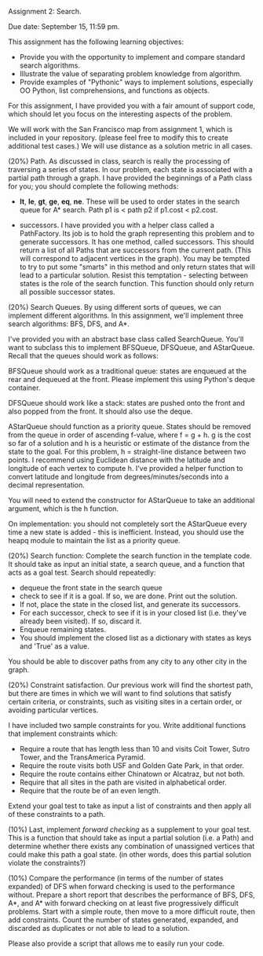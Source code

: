 Assignment 2: Search. 

Due date: September 15, 11:59 pm. 

This assignment has the following learning objectives:

* Provide you with the opportunity to implement and compare standard search algorithms.
* Illustrate the value of separating problem knowledge from algorithm.
* Provide examples of "Pythonic" ways to implement solutions, especially OO Python, list comprehensions, and functions as objects.


For this assignment, I have provided you with a fair amount of support code, which should let you focus on the interesting aspects of the problem.

We will work with the San Francisco map from assignment 1, which is included in your repository. (please feel free to modify this to create additional test cases.) We will use distance as a solution metric in all cases.

(20%) Path. As discussed in class, search is really the processing of traversing a series of states. In our problem, each state is associated with a partial path through a graph. I have provided the beginnings of a Path class for you; you should complete the following methods:
* __lt__, __le__, __gt__, __ge__, __eq__, __ne__. These will be used to order states in the search queue for A* search. Path p1 is < path p2 if p1.cost < p2.cost.

* successors. I have provided you with a helper class called a PathFactory. Its job is to hold the graph representing this problem and to generate successors. It has one method, called successors. This should return a list of all Paths that are successors from the current path. (This will correspond to adjacent vertices in the graph). You may be tempted to try to put some "smarts" in this method and only return states that will lead to a particular solution. Resist this temptation - selecting between states is the role of the search function. This function should only return all possible successor states.

(20%) Search Queues. By using different sorts of queues, we can implement different algorithms. In this assignment, we'll implement three search algorithms: BFS, DFS, and A*.

I've provided you with an abstract base class called SearchQueue. You'll want to subclass this to implement BFSQueue, DFSQueue, and AStarQueue. Recall that the queues should work as follows:


BFSQueue should work as a traditional queue: states are enqueued at the rear and dequeued at the front. Please implement this using Python's deque container.


DFSQueue should work like a stack: states are pushed onto the front and also popped from the front. It should also use the deque.

AStarQueue should function as a priority queue. States should be removed from the queue in order of ascending f-value, where f = g + h. g is the cost so far of a solution and h is a heuristic or estimate of the distance from the state to the goal. For this problem, h = straight-line distance between two points. I recommend using Euclidean distance with the latitude and longitude of each vertex to compute h. I've provided a helper function to convert latitude and longitude from degrees/minutes/seconds into a decimal representation. 

You will need to extend the constructor for AStarQueue to take an additional argument, which is the h function. 

On implementation: you should not completely sort the AStarQueue every time a new state is added - this is inefficient. Instead, you should use the heapq module to maintain the list as a priority queue.


(20%) Search function: Complete the search function in the template code. It should take as input an initial state, a search queue, and a function that acts as a goal test. Search should repeatedly:


* dequeue the front state in the search queue
* check to see if it is a goal. If so, we are done. Print out the solution.
* If not, place the state in the closed list, and generate its successors.
* For each successor, check to see if it is in your closed list (i.e. they've already been visited). If so, discard it. 
* Enqueue remaining states.
* You should implement the closed list as a dictionary with states as keys and 'True' as a value.

You should be able to discover paths from any city to any other city in the graph.

(20%) Constraint satisfaction. Our previous work will find the shortest path, but there are times in which we will want to find solutions that satisfy certain criteria, or constraints, such as visiting sites in a certain order, or avoiding particular vertices.

I have included two sample constraints for you. Write additional functions that implement constraints which:
* Require a route that has length less than 10 and visits Coit Tower, Sutro Tower, and the TransAmerica Pyramid.
* Require the route visits both USF and Golden Gate Park, in that order.
* Require the route contains either Chinatown or Alcatraz, but not both.
* Require that all sites in the path are visited in alphabetical order.
* Require that the route be of an even length.


Extend your goal test to take as input a list of constraints and then apply all of these constraints to a path.

(10%) Last, implement _forward checking_ as a supplement to your goal test. This is a function that should take as input a partial solution (i.e. a Path) and determine whether there exists any combination of unassigned vertices that could make this path a goal state. (in other words, does this partial solution violate the constraints?)

(10%) Compare the performance (in terms of the number of states expanded) of DFS when forward checking is used to the performance without. Prepare a short report that describes the performance of BFS, DFS, A*, and A* with forward checking on at least five progressively difficult problems. Start with a simple route, then move to a more difficult route, then add constraints. Count the number of states generated, expanded, and discarded as duplicates or not able to lead to a solution.

Please also provide a script that allows me to easily run your code.